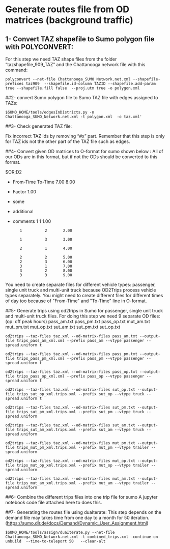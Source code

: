# Generate routes file from OD matrices (background traffic)

## 1- Convert TAZ shapefile to Sumo polygon file with POLYCONVERT:
For this step we need TAZ shape files from the folder “tazshapefile_909_TAZ” and the Chattanooga network file with this command: 

`polyconvert --net-file Chattanooga_SUMO_Network.net.xml --shapefile-prefixes taz909  --shapefile.id-column TAZID --shapefile.add-param true --shapefile.fill false  --proj.utm true -o polygon.xml`


##2- convert Sumo polygon file to Sumo TAZ file with edges assigned to TAZs:

`$SUMO_HOME/tools/edgesInDistricts.py -n Chattanooga_SUMO_Network.net.xml -t polygon.xml  -o taz.xml'`

##3- Check generated TAZ file:

Fix incorrect TAZ ids by removing “#x” part. Remember that this step is only for TAZ ids not the other  part of the TAZ file such as edges.

##4- Convert given OD matrices to O-format for sumo shown below :
All of our ODs are in this format, but if not the ODs should be converted to this format.

$OR;D2
* From-Time  To-Time
7.00 8.00
* Factor
1.00
* some
* additional
* comments
         1          1       1.00
         
         1          2       2.00
         
         1          3       3.00
         
         2          1       4.00
         
         2          2       5.00
         2          3       6.00
         3          1       7.00
         3          2       8.00
         3          3       9.00

You need to create separate files for different vehicle types: passenger, single unit truck and multi-unit truck because OD2Trips process vehicle types separately. 
You might need to create different files for different times of day too because of "From-Time" and "To-Time" line in O-format.

##5- Generate trips using od2trips in Sumo for passenger, single unit truck and multi-unit truck files.
For doing this step we need 9 separate OD files: (op: off peak hours)
pass_am.txt
pass_pm.txt
pass_op.txt
mut_am.txt
mut_pm.txt
mut_op.txt
sut_am.txt
sut_pm.txt
sut_op.txt

`od2trips --taz-files taz.xml --od-matrix-files pass_am.txt --output-file trips_pass_am_xml.xml --prefix pass_am --vtype passenger --spread.uniform t`

`od2trips --taz-files taz.xml --od-matrix-files pass_pm.txt --output-file trips_pass_pm_xml.xml --prefix pass_pm --vtype passenger --spread.uniform t`

`od2trips --taz-files taz.xml --od-matrix-files pass_op.txt --output-file trips_pass_op_xml.xml --prefix pass_op --vtype passenger --spread.uniform t`

`od2trips --taz-files taz.xml --od-matrix-files sut_op.txt --output-file trips_sut_op_xml.trips.xml --prefix sut_op --vtype truck --spread.uniform t`

`od2trips --taz-files taz.xml --od-matrix-files sut_pm.txt --output-file trips_sut_pm_xml.trips.xml --prefix sut_pm --vtype truck --spread.uniform`

`od2trips --taz-files taz.xml --od-matrix-files sut_am.txt --output-file trips_sut_am_xml.trips.xml --prefix sut_am --vtype truck --spread.uniform`

`od2trips --taz-files taz.xml --od-matrix-files mut_pm.txt --output-file trips_mut_pm_xml.trips.xml --prefix mut_pm --vtype trailer --spread.uniform`

`od2trips --taz-files taz.xml --od-matrix-files mut_op.txt --output-file trips_mut_op_xml.trips.xml --prefix mut_op --vtype trailer --spread.uniform`

`od2trips --taz-files taz.xml --od-matrix-files mut_am.txt --output-file trips_mut_am_xml.trips.xml --prefix mut_am --vtype trailer --spread.uniform`

##6- Combine the different trips files into one trip file for sumo
A jupyter notebook  code file attached here to does this.

##7- Generating the routes file using  duaIterate:
This step depends on the demand file may takes time from one day to a month for 50 iteration. (https://sumo.dlr.de/docs/Demand/Dynamic_User_Assignment.html)

`$SUMO_HOME/tools/assign/duaIterate.py --net-file Chattanooga_SUMO_Network.net.xml -t combined_trips.xml –continue-on-unbuild  --time-to-teleport 50   --clean-alt `




